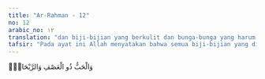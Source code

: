 ```yaml
---
title: "Ar-Rahman - 12"
no: 12
arabic_no: ١٢
translation: "dan biji-bijian yang berkulit dan bunga-bunga yang harum baunya. "
tafsir: "Pada ayat ini Allah menyatakan bahwa semua biji-bijian yang dijadikan sebagai bahan makanan, seperti gandum, padi dan jelai mempunyai daun yang menutupi tandan-tandannya, begitu pula semua yang berbau harum dari tumbuh-tumbuhan."
---
```

وَالْحَبُّ ذُو الْعَصْفِ وَالرَّيْحَانُۚ  